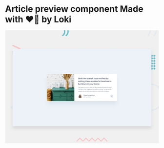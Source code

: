 # Article preview component Made with ❤️‍🔥 by Loki

![Design preview for the Article preview component coding challenge](./design/desktop-preview.jpg)

